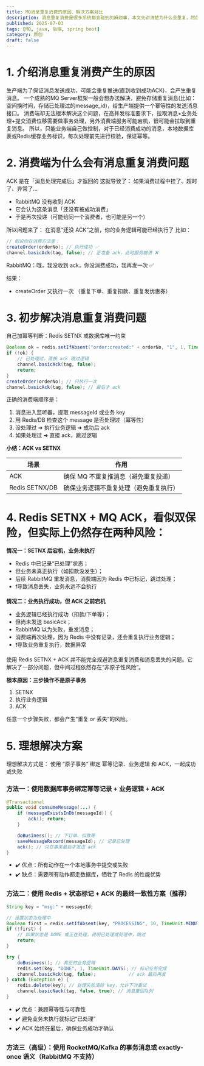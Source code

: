 ```yaml
---
title: MQ消息重复消费的原因、解决方案对比
description: 消息重复消费是很多系统都会碰到的麻烦事，本文先讲清楚为什么会重复，然后说说用 Redis 和消息确认（ACK）能不能解决问题，哪里还会出坑。最后给你介绍几个靠谱的解决方案，帮你保证消息不丢也不重复，让业务更稳更安全。
published: 2025-07-03
tags: [MQ, java, 后端, spring boot]
category: 原创
draft: false
---
```


# 1. 介绍消息重复消费产生的原因

生产端为了保证消息发送成功，可能会重复推送(直到收到成功ACK)，会产生重复消息。
一个成熟的MQ Server框架一般会想办法解决，避免存储重复消息(比如：空间换时间，存储已处理过的message\_id)，给生产端提供一个幂等性的发送消息接口。
消费端却无法根本解决这个问题，在高并发标准要求下，拉取消息+业务处理+提交消费位移需要做事务处理，另外消费端服务可能宕机，很可能会拉取到重复消息。
所以，只能业务端自己做控制，对于已经消费成功的消息，本地数据库表或Redis缓存业务标识，每次处理前先进行校验，保证幂等。


# 2. 消费端为什么会有消息重复消费问题

ACK 是在「消息处理完成后」才返回的
这就导致了：
如果消费过程中挂了、超时了、异常了…

* RabbitMQ 没有收到 ACK
* 它会认为这条消息「还没有被成功消费」
* 于是再次投递（可能给同一个消费者，也可能是另一个）

所以问题来了：
在消息“还没 ACK”之前，你的业务逻辑可能已经执行了
比如：

```java
// 假设你在消费方法里：
createOrder(orderNo); // 执行成功 ✅
channel.basicAck(tag, false); // 正准备 ack，此时服务崩溃 ❌
```

RabbitMQ：哦，我没收到 ack，你没消费成功，我再发一次 ✅

结果：

* createOrder 又执行一次 （重复下单、重复扣款、重复发优惠券）

# 3. 初步解决消息重复消费问题

自己加幂等判断：Redis SETNX 或数据库唯一约束

```java
Boolean ok = redis.setIfAbsent("order:created:" + orderNo, "1", 1, TimeUnit.DAYS);
if (!ok) {
    // 已处理过，直接 ack 跳过逻辑
    channel.basicAck(tag, false);
    return;
}
createOrder(orderNo); // 只执行一次
channel.basicAck(tag, false); // 最后才 ack
```

正确的消费端顺序是：

1. 消息进入监听器，提取 messageId 或业务 key
2. 用 Redis/DB 检查这个 message 是否处理过（幂等性）
3. 没处理过 ➜ 执行业务逻辑 ➜ 成功后 ack
4. 如果处理过 ➜ 直接 ack，跳过逻辑

**小结：ACK vs SETNX**

| 场景             | 作用                   |
| -------------- | -------------------- |
| ACK            | 确保 MQ 不重复推消息（避免重复投递） |
| Redis SETNX/DB | 确保业务逻辑不重复处理（避免重复执行）  |


# 4. Redis SETNX + MQ ACK，看似双保险，但实际上仍然存在两种风险：

**情况一：SETNX 后宕机，业务未执行**

* Redis 中已记录“已处理”状态；
* 但业务未真正执行（如扣款没发生）；
* 后续 RabbitMQ 重发消息，消费端因为 Redis 中已标记，跳过处理；
* ❗导致消息丢失，业务永远不会执行

**情况二：业务执行成功，但 ACK 之前宕机**

* 业务逻辑已经执行成功（扣款/下单等）；
* 但尚未发送 basicAck；
* RabbitMQ 以为失败，重发消息；
* 消费端再次处理，因为 Redis 中没有记录，还会重复执行业务逻辑；
* ❗导致业务重复执行，数据异常

使用 Redis SETNX + ACK 并不能完全规避消息重复消费和消息丢失的问题。它解决了一部分问题，但中间过程依然存在“非原子性风险”。

**根本原因：三步操作不是原子事务**

1. SETNX
2. 执行业务逻辑
3. ACK

任意一个步骤失败，都会产生“重复 or 丢失”的风险。


# 5. 理想解决方案

理想解决方式是：
使用 “原子事务” 绑定 幂等记录、业务逻辑 和 ACK，一起成功或失败

### 方法一：使用数据库事务绑定幂等记录 + 业务逻辑 + ACK

```java
@Transactional
public void consumeMessage(...) {
    if (messageExistsInDb(messageId)) {
        ack(); return;
    }

    doBusiness(); // 下订单、扣款等
    saveMessageRecord(messageId); // 记录已处理
    ack(); // 只在事务最后才发送 ack
}
```

* ✔️ 优点：所有动作在一个本地事务中提交或失败
* ✔️ 缺点：需要所有动作都走数据库，牺牲了 Redis 的性能优势


### 方法二：使用 Redis + 状态标记 + ACK 的最终一致性方案（推荐）

```java
String key = "msg:" + messageId;

// 设置状态为处理中
Boolean first = redis.setIfAbsent(key, "PROCESSING", 10, TimeUnit.MINUTES);
if (!first) {
    // 如果状态是 DONE 或正在处理，说明已处理或处理中，跳过
    return;
}

try {
    doBusiness(); // 真正的业务逻辑
    redis.set(key, "DONE", 1, TimeUnit.DAYS); // 标记业务完成
    channel.basicAck(tag, false);            // ack 最后再发
} catch (Exception e) {
    redis.delete(key); // 处理失败清除 key，允许下次重试
    channel.basicNack(tag, false, true); // 消息重回队列
}
```

* ✔️ 优点：兼顾幂等性与可靠性
* ✔️ 避免业务未执行就标记“已处理”
* ✔️ ACK 始终在最后，确保业务成功才确认

### 方法三（高级）：使用 RocketMQ/Kafka 的事务消息或 exactly-once 语义（RabbitMQ 不支持）
